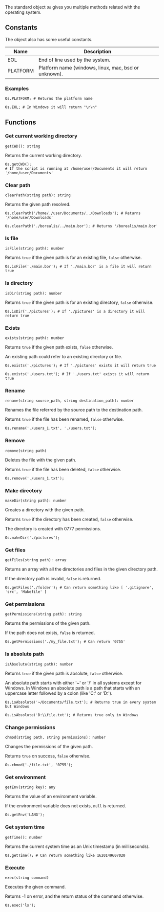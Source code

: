The standard object `Os` gives you multiple methods related with the operating system.

## Constants

The object also has some useful constants.

| Name     | Description                                          |
|----------|------------------------------------------------------|
| EOL      | End of line used by the system.                      |
| PLATFORM | Platform name (windows, linux, mac, bsd or unknown). |

### Examples

```borealis
Os.PLATFORM; # Returns the platform name
```

```borealis
Os.EOL; # In Windows it will return "\r\n"
```

## Functions

### Get current working directory

`getCWD(): string`

Returns the current working directory.

```borealis
Os.getCWD();
# If the script is running at /home/user/Documents it will return '/home/user/Documents'
```

### Clear path

`clearPath(string path): string`

Returns the given path resolved.

```borealis
Os.clearPath('/home/./user/Documents/../Downloads'); # Returns '/home/user/Downloads'
```

```borealis
Os.clearPath('./borealis/../main.bor'); # Returns '/borealis/main.bor'
```

### Is file

`isFile(string path): number`

Returns `true` if the given path is for an existing file, `false` otherwise.

```borealis
Os.isFile('./main.bor'); # If './main.bor' is a file it will return true
```

### Is directory

`isDir(string path): number`

Returns `true` if the given path is for an existing directory, `false` otherwise.

```borealis
Os.isDir('./pictures'); # If './pictures' is a directory it will return true
```

### Exists

`exists(string path): number`

Returns `true` if the given path exists, `false` otherwise.

An existing path could refer to an existing directory or file.

```borealis
Os.exists('./pictures'); # If './pictures' exists it will return true
```

```borealis
Os.exists('./users.txt'); # If './users.txt' exists it will return true
```

### Rename

`rename(string source_path, string destination_path): number`

Renames the file referred by the source path to the destination path.

Returns `true` if the file has been renamed, `false` otherwise.

```borealis
Os.rename('./users_1.txt', './users.txt');
```

### Remove

`remove(string path)`

Deletes the file with the given path.

Returns `true` if the file has been deleted, `false` otherwise.

```borealis
Os.remove('./users_1.txt');
```

### Make directory

`makeDir(string path): number`

Creates a directory with the given path.

Returns `true` if the directory has been created, `false` otherwise.

The directory is created with 0777 permissions.

```borealis
Os.makeDir('./pictures');
```

### Get files

`getFiles(string path): array`

Returns an array with all the directories and files in the given directory path.

If the directory path is invalid, `false` is returned.

```borealis
Os.getFiles('./folder'); # Can return something like [ '.gitignore', 'src', 'Makefile' ]
```

### Get permissions

`getPermissions(string path): string`

Returns the permissions of the given path.

If the path does not exists, `false` is returned.

```borealis
Os.getPermissions('./my_file.txt'); # Can return '0755'
```

### Is absolute path

`isAbsolute(string path): number`

Returns `true` if the given path is absolute, `false` otherwise.

An absolute path starts with either '~' or '/' in all systems except for Windows. In Windows an absolute path is a path that starts with an uppercase letter followed by a colon (like 'C:' or 'D:').

```borealis
Os.isAbsolute('~/Documents/file.txt'); # Returns true in every system but Windows
```

```borealis
Os.isAbsolute('D:\\file.txt'); # Returns true only in Windows
```

### Change permissions

`chmod(string path, string permissions): number`

Changes the permissions of the given path.

Returns `true` on success, `false` otherwise.

```borealis
Os.chmod('./file.txt', '0755');
```

### Get environment

`getEnv(string key): any`

Returns the value of an environment variable.

If the environment variable does not exists, `null` is returned.

```borealis
Os.getEnv('LANG');
```

### Get system time

`getTime(): number`

Returns the current system time as an Unix timestamp (in milliseconds).

```borealis
Os.getTime(); # Can return something like 1620149607020
```

### Execute

`exec(string command)`

Executes the given command.

Returns -1 on error, and the return status of the command otherwise.

```borealis
Os.exec('ls');
```

